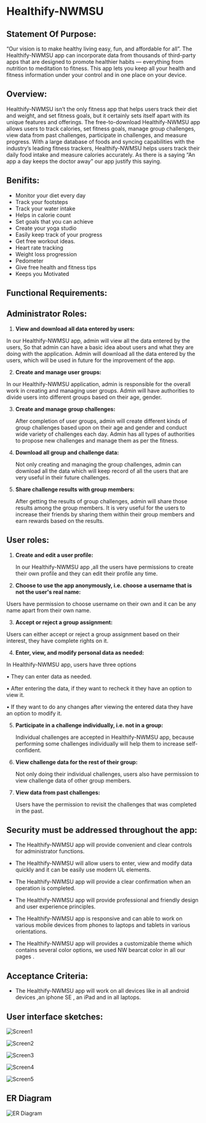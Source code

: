 # Healthify-NWMSU

## Statement Of Purpose:

“Our vision is to make healthy living easy, fun, and affordable for all”. The Healthify-NWMSU app can incorporate data from thousands of third-party apps that are designed to promote healthier habits — everything from nutrition to meditation to fitness. This app lets you keep all your health and fitness information under your control and in one place on your device.

## Overview:

Healthify-NWMSU isn’t the only fitness app that helps users track their diet and weight, and set fitness goals, but it certainly sets itself apart with its unique features and offerings. The free-to-download Healthify-NWMSU app allows users to track calories, set fitness goals, manage group challenges, view data from past challenges, participate in challenges, and measure progress. With a large database of foods and syncing capabilities with the industry’s leading fitness trackers, Healthify-NWMSU helps users track their daily food intake and measure calories accurately. As there is a saying “An app a day keeps the doctor away” our app justify this saying.

## Benifits:

- Monitor your diet every day
- Track your footsteps
- Track your water intake
- Helps in calorie count
- Set goals that you can achieve
- Create your yoga studio
- Easily keep track of your progress
- Get free workout ideas.
- Heart rate tracking 
- Weight loss progression
- Pedometer
- Give free health and fitness tips
- Keeps you Motivated

## Functional Requirements:

## Administrator Roles: 

1.	**View and download all data entered by users:**

   In our Healthify-NWMSU app, admin will view all the data entered by the users, So that admin can have a basic idea about users and what they are doing with the application. Admin will download all the data entered by the users, which will be used in future for the improvement of the app.

2.	**Create and manage user groups:**

   In our Healthify-NWMSU application, admin is responsible for the overall work in creating and managing user groups. Admin will have authorities to divide users into different groups based on their age, gender.
  
3.	**Create and manage group challenges:**

    After completion of user groups, admin will create different kinds of group challenges based upon on their age and gender and conduct wide variety of challenges each day. Admin has all types of authorities to propose new challenges and manage them as per the fitness.

4.	**Download all group and challenge data:**

    Not only creating and managing the group challenges, admin can download all the data which will keep record of all the users that are very useful in their future challenges.

5.	**Share challenge results with group members:**

    After getting the results of group challenges, admin will share those results among the group members. It is very useful for the users to increase their friends by sharing them within their group members and earn rewards based on the results.

## User roles:

1) **Create and edit a user profile:**

   In our Healthify-NWMSU app ,all the users have permissions to create their own profile and they can edit their profile any time.

2)	**Choose to use the app anonymously, i.e. choose a username that is not the user's real name:**

   Users have permission to choose username on their own and it can be any name apart from their own name.

3)	**Accept or reject a group assignment:**

   Users can either accept or reject a group assignment based on their interest, they have complete rights on it.

4)	**Enter, view, and modify personal data as needed:**

   In Healthify-NWMSU app, users have three options 

•	They can enter data as needed.

•	After entering the data, if they want to recheck it they have an option to view it.

•	If they want to do any changes after viewing the entered data they have an option to modify it.

5)	**Participate in a challenge individually, i.e. not in a group:**

    Individual challenges are accepted in Healthify-NWMSU app, because performing some challenges individually will help them to increase self-confident.
    
6)	**View challenge data for the rest of their group:**

     Not only doing their individual challenges, users also have permission to view challenge data of other group members.
 
7)	**View data from past challenges:**

     Users have the permission to revisit the challenges that was completed in the past. 

## Security must be addressed throughout the app:

- The Healthify-NWMSU app will provide convenient and clear controls for administrator functions.

- The Healthify-NWMSU will allow users to enter, view and modify data quickly and it can be easily use modern UL elements.

- The Healthify-NWMSU app will provide a clear confirmation when an operation is completed.

- The Healthify-NWMSU app will provide professional and friendly design and user experience principles.

- The Healthify-NWMSU app is responsive and can able to work on various mobile devices from phones to laptops and tablets in various orientations.

- The Healthify-NWMSU app will provides a customizable theme which contains several color options, we used NW bearcat color in all our pages .

## Acceptance Criteria:

- The Healthify-NWMSU app will work on all devices like in all android devices ,an iphone SE , an iPad and in all laptops. 

## User interface sketches:
![Screen1](https://github.com/sowmyathogiti/Healthify-NWMSU/blob/master/screen1-ios.JPG)

![Screen2](https://github.com/sowmyathogiti/Healthify-NWMSU/blob/master/screen2-ios.JPG)

![Screen3](https://github.com/sowmyathogiti/Healthify-NWMSU/blob/master/screen3-ios.JPG)

![Screen4](https://github.com/sowmyathogiti/Healthify-NWMSU/blob/master/screen4-ios.JPG)

![Screen5](https://github.com/sowmyathogiti/Healthify-NWMSU/blob/master/screen5-ios.JPG)


## ER Diagram

![ER Diagram](https://raw.githubusercontent.com/sowmyathogiti/Healthify-NWMSU/master/ERD.png)









